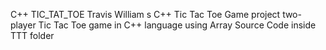 C++ TIC_TAT_TOE
Travis William s
C++ Tic Tac Toe Game project
two-player Tic Tac Toe game in C++ language using Array
Source Code inside TTT folder
